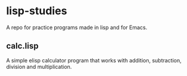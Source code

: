 # lisp-studies
A repo for practice programs made in lisp and for Emacs.
## calc.lisp
A simple elisp calculator program that works with addition, subtraction, division and multiplication.
